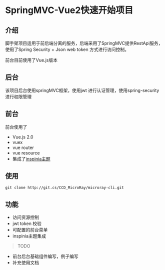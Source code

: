 # SpringMVC-Vue2快速开始项目

## 介绍

脚手架项目适用于前后端分离的服务，后端采用了SpringMVC提供RestApi服务，使用了Spring Security + Json web token 方式进行访问控制。

前台目前使用了Vue.js版本

## 后台
该项目后台使用springMVC框架，使用jwt 进行认证管理，使用spring-security进行权限管理

## 前台
前台使用了
* Vue.js 2.0
* vuex
* vue router
* vue resource
* 集成了[inspinia主题](https://wrapbootstrap.com/theme/inspinia-responsive-admin-theme-WB0R5L90S)



## 使用

```shell
git clone http://git.cs/CCD_MicroRay/microray-cli.git
```

## 功能

> 
* 访问资源控制
* jwt token 校验
* 可配置的前台菜单
* inspinia主题集成

> TODO
* 前台后台基础组件编写，例子编写
* 补充使用文档
